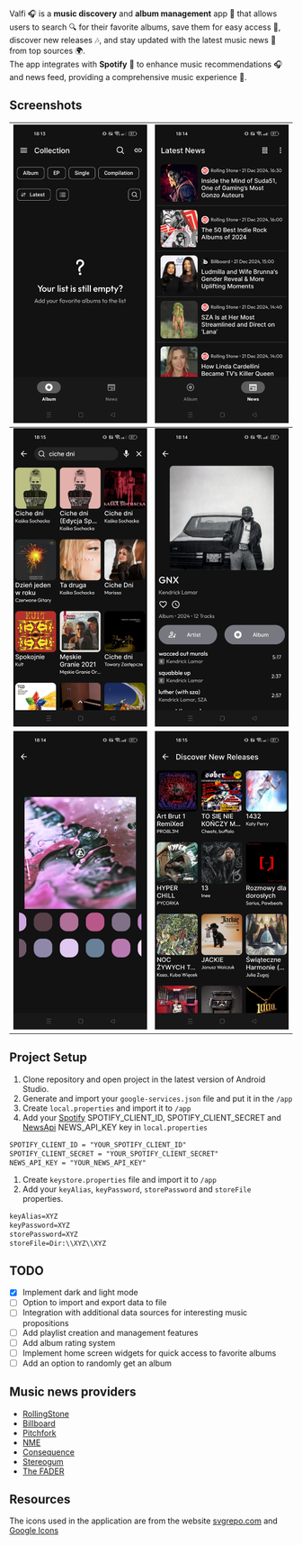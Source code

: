 Valfi 🎧 is a **music discovery** and **album management** app 📱 that allows users to search 🔍 for their favorite albums, save them for easy access 💾, discover new releases 🎶, 
and stay updated with the latest music news 📰 from top sources 🌍.  
The app integrates with **Spotify** 🎵 to enhance music recommendations 🎧 and news feed, providing a comprehensive music experience 🎤.

## Screenshots
|  ![1](screenshots/album_home.jpg)  |       ![2](screenshots/news.jpg)        |
|:----------------------------------:|:---------------------------------------:|
| ![3](screenshots/album_search.jpg) |   ![4](screenshots/album_detail.jpg)    |
| ![5](screenshots/album_cover.jpg)  | ![6](screenshots/album_new_release.jpg) |

## Project Setup
1. Clone repository and open project in the latest version of Android Studio.
2. Generate and import your `google-services.json` file and put it in the `/app`
3. Create `local.properties` and import it to `/app`
4. Add your [Spotify](https://developer.spotify.com/) SPOTIFY_CLIENT_ID, SPOTIFY_CLIENT_SECRET and [NewsApi](https://newsapi.org/) NEWS_API_KEY key in `local.properties`
```
SPOTIFY_CLIENT_ID = "YOUR_SPOTIFY_CLIENT_ID"
SPOTIFY_CLIENT_SECRET = "YOUR_SPOTIFY_CLIENT_SECRET"
NEWS_API_KEY = "YOUR_NEWS_API_KEY"
```

1. Create `keystore.properties` file and import it to `/app`
2. Add your `keyAlias`, `keyPassword`, `storePassword` and `storeFile` properties.
```
keyAlias=XYZ
keyPassword=XYZ
storePassword=XYZ
storeFile=Dir:\\XYZ\\XYZ
```

## TODO
- [x]  Implement dark and light mode
- [ ] Option to import and export data to file
- [ ] Integration with additional data sources for interesting music propositions
- [ ] Add playlist creation and management features
- [ ] Add album rating system
- [ ] Implement home screen widgets for quick access to favorite albums
- [ ] Add an option to randomly get an album 

## Music news providers
- [RollingStone](https://www.rollingstone.com/)
- [Billboard](https://www.billboard.com/)
- [Pitchfork](https://pitchfork.com/)
- [NME](https://www.nme.com/)
- [Consequence](https://consequence.net/)
- [Stereogum](https://www.stereogum.com/)
- [The FADER](https://www.thefader.com/)

## Resources
The icons used in the application are from the website [svgrepo.com](https://www.svgrepo.com/) and [Google Icons](https://fonts.google.com/icons)